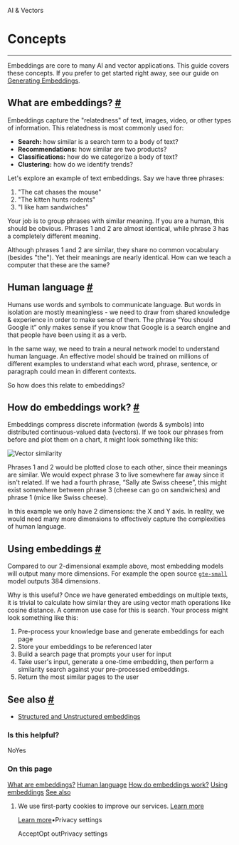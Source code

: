 AI & Vectors

# Concepts

* * *

Embeddings are core to many AI and vector applications. This guide covers these concepts. If you prefer to get started right away, see our guide on [Generating Embeddings](https://supabase.com/docs/guides/ai/quickstarts/generate-text-embeddings).

## What are embeddings? [\#](https://supabase.com/docs/guides/ai/concepts\#what-are-embeddings)

Embeddings capture the "relatedness" of text, images, video, or other types of information. This relatedness is most commonly used for:

- **Search:** how similar is a search term to a body of text?
- **Recommendations:** how similar are two products?
- **Classifications:** how do we categorize a body of text?
- **Clustering:** how do we identify trends?

Let's explore an example of text embeddings. Say we have three phrases:

1. "The cat chases the mouse"
2. "The kitten hunts rodents"
3. "I like ham sandwiches"

Your job is to group phrases with similar meaning. If you are a human, this should be obvious. Phrases 1 and 2 are almost identical, while phrase 3 has a completely different meaning.

Although phrases 1 and 2 are similar, they share no common vocabulary (besides "the"). Yet their meanings are nearly identical. How can we teach a computer that these are the same?

## Human language [\#](https://supabase.com/docs/guides/ai/concepts\#human-language)

Humans use words and symbols to communicate language. But words in isolation are mostly meaningless - we need to draw from shared knowledge & experience in order to make sense of them. The phrase “You should Google it” only makes sense if you know that Google is a search engine and that people have been using it as a verb.

In the same way, we need to train a neural network model to understand human language. An effective model should be trained on millions of different examples to understand what each word, phrase, sentence, or paragraph could mean in different contexts.

So how does this relate to embeddings?

## How do embeddings work? [\#](https://supabase.com/docs/guides/ai/concepts\#how-do-embeddings-work)

Embeddings compress discrete information (words & symbols) into distributed continuous-valued data (vectors). If we took our phrases from before and plot them on a chart, it might look something like this:

![Vector similarity](https://supabase.com/docs/img/ai/vector-similarity.png)

Phrases 1 and 2 would be plotted close to each other, since their meanings are similar. We would expect phrase 3 to live somewhere far away since it isn't related. If we had a fourth phrase, “Sally ate Swiss cheese”, this might exist somewhere between phrase 3 (cheese can go on sandwiches) and phrase 1 (mice like Swiss cheese).

In this example we only have 2 dimensions: the X and Y axis. In reality, we would need many more dimensions to effectively capture the complexities of human language.

## Using embeddings [\#](https://supabase.com/docs/guides/ai/concepts\#using-embeddings)

Compared to our 2-dimensional example above, most embedding models will output many more dimensions. For example the open source [`gte-small`](https://huggingface.co/Supabase/gte-small) model outputs 384 dimensions.

Why is this useful? Once we have generated embeddings on multiple texts, it is trivial to calculate how similar they are using vector math operations like cosine distance. A common use case for this is search. Your process might look something like this:

1. Pre-process your knowledge base and generate embeddings for each page
2. Store your embeddings to be referenced later
3. Build a search page that prompts your user for input
4. Take user's input, generate a one-time embedding, then perform a similarity search against your pre-processed embeddings.
5. Return the most similar pages to the user

## See also [\#](https://supabase.com/docs/guides/ai/concepts\#see-also)

- [Structured and Unstructured embeddings](https://supabase.com/docs/guides/ai/structured-unstructured)

### Is this helpful?

NoYes

### On this page

[What are embeddings?](https://supabase.com/docs/guides/ai/concepts#what-are-embeddings) [Human language](https://supabase.com/docs/guides/ai/concepts#human-language) [How do embeddings work?](https://supabase.com/docs/guides/ai/concepts#how-do-embeddings-work) [Using embeddings](https://supabase.com/docs/guides/ai/concepts#using-embeddings) [See also](https://supabase.com/docs/guides/ai/concepts#see-also)

1. We use first-party cookies to improve our services. [Learn more](https://supabase.com/privacy#8-cookies-and-similar-technologies-used-on-our-european-services)



   [Learn more](https://supabase.com/privacy#8-cookies-and-similar-technologies-used-on-our-european-services)•Privacy settings





   AcceptOpt outPrivacy settings